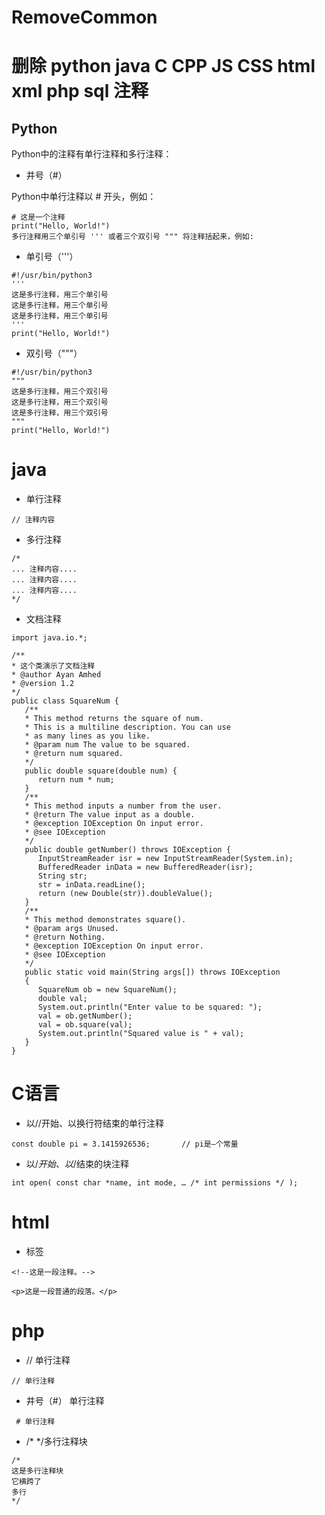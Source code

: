 # RemoveCommon

# 删除 python java C CPP JS CSS html xml  php sql 注释

## Python 

Python中的注释有单行注释和多行注释：

- 井号（#）

Python中单行注释以 # 开头，例如：

```
# 这是一个注释
print("Hello, World!")
多行注释用三个单引号 ''' 或者三个双引号 """ 将注释括起来，例如:
```

- 单引号（'''）

```
#!/usr/bin/python3 
'''
这是多行注释，用三个单引号
这是多行注释，用三个单引号 
这是多行注释，用三个单引号
'''
print("Hello, World!")
```

- 双引号（"""）
```
#!/usr/bin/python3 
"""
这是多行注释，用三个双引号
这是多行注释，用三个双引号 
这是多行注释，用三个双引号
"""
print("Hello, World!")
```

# java

- 单行注释	
```
// 注释内容
```
- 多行注释	

```
/*
... 注释内容....
... 注释内容....
... 注释内容....
*/
```

- 文档注释	

```
import java.io.*;
 
/**
* 这个类演示了文档注释
* @author Ayan Amhed
* @version 1.2
*/
public class SquareNum {
   /**
   * This method returns the square of num.
   * This is a multiline description. You can use
   * as many lines as you like.
   * @param num The value to be squared.
   * @return num squared.
   */
   public double square(double num) {
      return num * num;
   }
   /**
   * This method inputs a number from the user.
   * @return The value input as a double.
   * @exception IOException On input error.
   * @see IOException
   */
   public double getNumber() throws IOException {
      InputStreamReader isr = new InputStreamReader(System.in);
      BufferedReader inData = new BufferedReader(isr);
      String str;
      str = inData.readLine();
      return (new Double(str)).doubleValue();
   }
   /**
   * This method demonstrates square().
   * @param args Unused.
   * @return Nothing.
   * @exception IOException On input error.
   * @see IOException
   */
   public static void main(String args[]) throws IOException
   {
      SquareNum ob = new SquareNum();
      double val;
      System.out.println("Enter value to be squared: ");
      val = ob.getNumber();
      val = ob.square(val);
      System.out.println("Squared value is " + val);
   }
}
```


# C语言

- 以//开始、以换行符结束的单行注释
```
const double pi = 3.1415926536;       // pi是—个常量
```
- 以/*开始、以*/结束的块注释
```
int open( const char *name, int mode, … /* int permissions */ );
```

# html

- <!--...--> 标签

```
<!--这是一段注释。-->

<p>这是一段普通的段落。</p>
```

# php

- // 单行注释
```
// 单行注释
```
- 井号（#） 单行注释
```
 # 单行注释
```
- /* */多行注释块
```
/*
这是多行注释块
它横跨了
多行
*/
```
